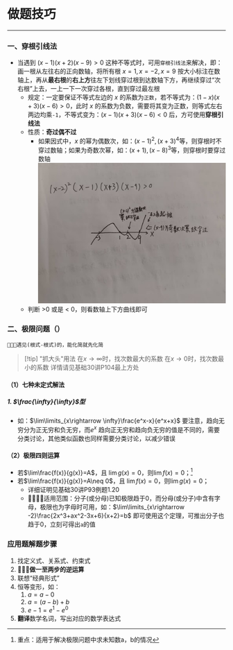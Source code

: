 # 做题技巧

--- 

### 一、穿根引线法

- 当遇到 $(x-1)(x+2)(x-9) > 0$ 这种不等式时，可用`穿根引线法`来解决，即：画一根从左往右的正向数轴，将所有根 $x=1,x=-2,x=9$ 按大小标注在数轴上，再从**最右根**的**右上方**往左下划线穿过根到达数轴下方，再继续穿过“次右根”上去，一上一下一次穿过各根，直到穿过最左根
	- 规定：一定要保证不等式左边的 $x$ 的系数为`正数`，若不等式为：$(1-x)(x+3)(x-6)>0$，此时 $x$ 的系数为负数，需要将其变为正数，则等式左右两边均乘`-1`，不等式变为：$(x-1)(x+3)(x-6)<0$ 后，方可使用**穿根引线法**
	- 性质：**奇过偶不过**
		- 如果因式中，$x$ 的幂为偶数次，如：$(x-1)^2,(x+3)^4$等，则穿根时不穿过数轴；如果为奇数次幂，如：$(x+1),(x-8)^3$等，则穿根时要穿过数轴![](assets/fa71c5a0ce59a9251bfe399319b724b0.jpg)
	- 判断 >0 或是 < 0，则看数轴上下方曲线即可

### 二、极限问题（）

```
🌟🌟🌟遇见(根式-根式)的，能化简就先化简
```
>[!tip]  "抓大头"用法
>在$x\rightarrow\infty$时，找次数最大的系数
>在$x\rightarrow 0$时，找次数最小的系数
>详情请见基础30讲P104最上方处
#### （1）七种未定式解法
##### 1. $\frac{\infty}{\infty}$型

- 如：$\lim\limits_{x\rightarrow \infty}\frac{e^x-x}{e^x+x}$ 要注意，趋向无穷分为正无穷和负无穷，而$e^x$ 趋向正无穷和趋向负无穷的值是不同的，需要分类讨论，其他类似函数也同样需要分类讨论，以减少错误

#### （2）极限四则运算

- 若$\lim\frac{f(x)}{g(x)}=A$，且 $\lim g(x)=0$，则$\lim f(x)=0$；[^1]
- 若$\lim\frac{f(x)}{g(x)}=A\neq 0$，且 $\lim f(x)=0$，则$\lim g(x)=0$；
	- 详细证明见基础30讲P93例题1.20
	- 🌟🌟🌟🌟适用范围：分子(或分母)已知极限趋于0，而分母(或分子)中含有字母，极限也为字母时可用，如：$\lim\limits_{x\rightarrow -2}\frac{2x^3+ax^2-3x+6}{x+2}=b$ 即可使用这个定理，可推出分子也趋于0，立刻可得出`a`的值
### 应用题解题步骤

1. 找定义式、关系式、约束式
2. 🌟🌟🌟**做一至两步的逆运算**
3. 联想“经典形式”
4. 恒等变形，如：
	1. $a = a-0$
	2. $a=(a-b)+b$
	3. $e-1=e^1-e^0$ 
5. **翻译**数学名词，写出对应的数学表达式





[^1]: 重点：适用于解决极限问题中求未知数a，b的情况